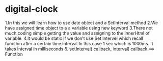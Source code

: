 # digital-clock
1.In this we will learn how to use date object and a SetInterval method
2.We have assigned time object to a a variable using new keyword 
3.There not much coding simple getting the value and assigning to the innerHtml of variable.
4.It would be static if we don't use Set Intervel which recall function after a certain time interval.In this case 1 sec which is 1000ms. It takes interval in milliseconds
5. setInterval( callback, interval) callback ==> Function
